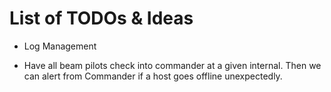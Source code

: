 # List of TODOs & Ideas

- Log Management

- Have all beam pilots check into commander at a given internal. Then we can alert from Commander if a host goes offline unexpectedly.